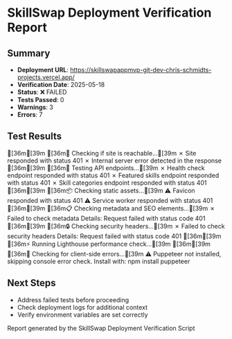 # SkillSwap Deployment Verification Report

## Summary
- **Deployment URL**: https://skillswapappmvp-git-dev-chris-schmidts-projects.vercel.app/
- **Verification Date**: 2025-05-18
- **Status**: ❌ FAILED
- **Tests Passed**: 0
- **Warnings**: 3
- **Errors**: 7

## Test Results

[36m[39m
[36m📡 Checking if site is reachable...[39m
✗ Site responded with status 401
✗ Internal server error detected in the response
[36m[39m
[36m🔌 Testing API endpoints...[39m
✗ Health check endpoint responded with status 401
✗ Featured skills endpoint responded with status 401
✗ Skill categories endpoint responded with status 401
[36m[39m
[36m📦 Checking static assets...[39m
⚠ Favicon responded with status 401
⚠ Service worker responded with status 401
[36m[39m
[36m📋 Checking metadata and SEO elements...[39m
✗ Failed to check metadata
  Details: Request failed with status code 401
[36m[39m
[36m🔒 Checking security headers...[39m
✗ Failed to check security headers
  Details: Request failed with status code 401
[36m[39m
[36m⚡ Running Lighthouse performance check...[39m
[36m[39m
[36m🐞 Checking for client-side errors...[39m
⚠ Puppeteer not installed, skipping console error check. Install with: npm install puppeteer

## Next Steps

- Address failed tests before proceeding
- Check deployment logs for additional context
- Verify environment variables are set correctly

Report generated by the SkillSwap Deployment Verification Script
